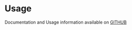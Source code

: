 ﻿# Usage
Documentation and Usage information available on [GITHUB](https://github.com/smtp2go-oss/smtp2go-dotnet)